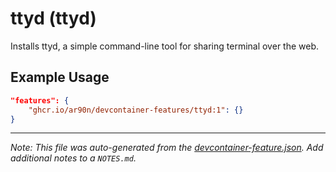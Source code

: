 
# ttyd (ttyd)

Installs ttyd, a simple command-line tool for sharing terminal over the web.

## Example Usage

```json
"features": {
    "ghcr.io/ar90n/devcontainer-features/ttyd:1": {}
}
```





---

_Note: This file was auto-generated from the [devcontainer-feature.json](https://github.com/ar90n/devcontainer-features/blob/main/src/ttyd/devcontainer-feature.json).  Add additional notes to a `NOTES.md`._
